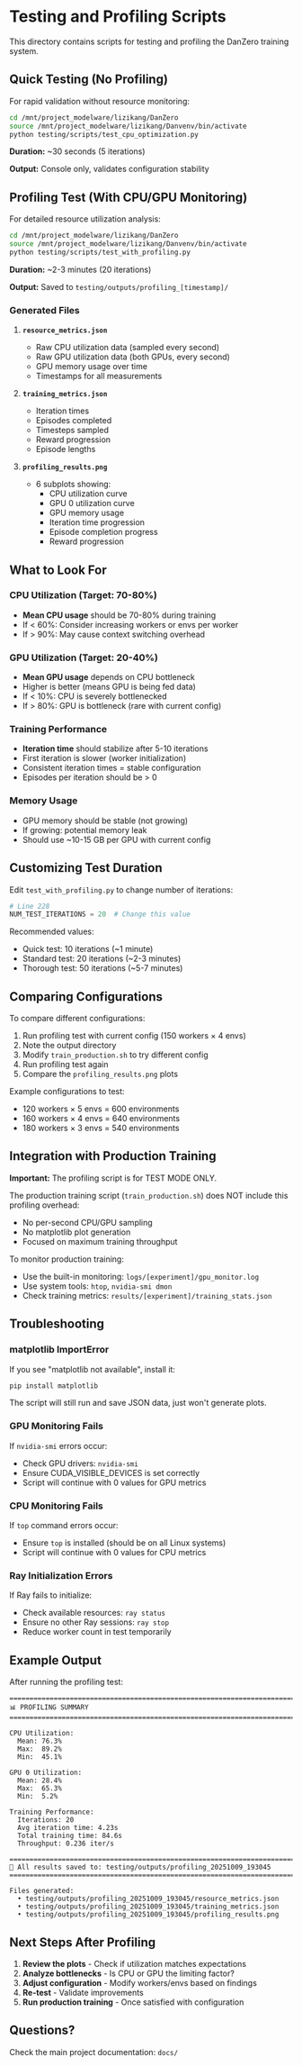 # Testing and Profiling Scripts

This directory contains scripts for testing and profiling the DanZero training system.

## Quick Testing (No Profiling)

For rapid validation without resource monitoring:

```bash
cd /mnt/project_modelware/lizikang/DanZero
source /mnt/project_modelware/lizikang/Danvenv/bin/activate
python testing/scripts/test_cpu_optimization.py
```

**Duration:** ~30 seconds (5 iterations)

**Output:** Console only, validates configuration stability

## Profiling Test (With CPU/GPU Monitoring)

For detailed resource utilization analysis:

```bash
cd /mnt/project_modelware/lizikang/DanZero
source /mnt/project_modelware/lizikang/Danvenv/bin/activate
python testing/scripts/test_with_profiling.py
```

**Duration:** ~2-3 minutes (20 iterations)

**Output:** Saved to `testing/outputs/profiling_[timestamp]/`

### Generated Files

1. **`resource_metrics.json`**
   - Raw CPU utilization data (sampled every second)
   - Raw GPU utilization data (both GPUs, every second)
   - GPU memory usage over time
   - Timestamps for all measurements

2. **`training_metrics.json`**
   - Iteration times
   - Episodes completed
   - Timesteps sampled
   - Reward progression
   - Episode lengths

3. **`profiling_results.png`**
   - 6 subplots showing:
     - CPU utilization curve
     - GPU 0 utilization curve
     - GPU memory usage
     - Iteration time progression
     - Episode completion progress
     - Reward progression

## What to Look For

### CPU Utilization (Target: 70-80%)
- **Mean CPU usage** should be 70-80% during training
- If < 60%: Consider increasing workers or envs per worker
- If > 90%: May cause context switching overhead

### GPU Utilization (Target: 20-40%)
- **Mean GPU usage** depends on CPU bottleneck
- Higher is better (means GPU is being fed data)
- If < 10%: CPU is severely bottlenecked
- If > 80%: GPU is bottleneck (rare with current config)

### Training Performance
- **Iteration time** should stabilize after 5-10 iterations
- First iteration is slower (worker initialization)
- Consistent iteration times = stable configuration
- Episodes per iteration should be > 0

### Memory Usage
- GPU memory should be stable (not growing)
- If growing: potential memory leak
- Should use ~10-15 GB per GPU with current config

## Customizing Test Duration

Edit `test_with_profiling.py` to change number of iterations:

```python
# Line 228
NUM_TEST_ITERATIONS = 20  # Change this value
```

Recommended values:
- Quick test: 10 iterations (~1 minute)
- Standard test: 20 iterations (~2-3 minutes)
- Thorough test: 50 iterations (~5-7 minutes)

## Comparing Configurations

To compare different configurations:

1. Run profiling test with current config (150 workers × 4 envs)
2. Note the output directory
3. Modify `train_production.sh` to try different config
4. Run profiling test again
5. Compare the `profiling_results.png` plots

Example configurations to test:
- 120 workers × 5 envs = 600 environments
- 160 workers × 4 envs = 640 environments
- 180 workers × 3 envs = 540 environments

## Integration with Production Training

**Important:** The profiling script is for TEST MODE ONLY.

The production training script (`train_production.sh`) does NOT include this profiling overhead:
- No per-second CPU/GPU sampling
- No matplotlib plot generation
- Focused on maximum training throughput

To monitor production training:
- Use the built-in monitoring: `logs/[experiment]/gpu_monitor.log`
- Use system tools: `htop`, `nvidia-smi dmon`
- Check training metrics: `results/[experiment]/training_stats.json`

## Troubleshooting

### matplotlib ImportError
If you see "matplotlib not available", install it:
```bash
pip install matplotlib
```

The script will still run and save JSON data, just won't generate plots.

### GPU Monitoring Fails
If `nvidia-smi` errors occur:
- Check GPU drivers: `nvidia-smi`
- Ensure CUDA_VISIBLE_DEVICES is set correctly
- Script will continue with 0 values for GPU metrics

### CPU Monitoring Fails
If `top` command errors occur:
- Ensure `top` is installed (should be on all Linux systems)
- Script will continue with 0 values for CPU metrics

### Ray Initialization Errors
If Ray fails to initialize:
- Check available resources: `ray status`
- Ensure no other Ray sessions: `ray stop`
- Reduce worker count in test temporarily

## Example Output

After running the profiling test:

```
================================================================================
📊 PROFILING SUMMARY
================================================================================

CPU Utilization:
  Mean: 76.3%
  Max:  89.2%
  Min:  45.1%

GPU 0 Utilization:
  Mean: 28.4%
  Max:  65.3%
  Min:  5.2%

Training Performance:
  Iterations: 20
  Avg iteration time: 4.23s
  Total training time: 84.6s
  Throughput: 0.236 iter/s

================================================================================
📁 All results saved to: testing/outputs/profiling_20251009_193045
================================================================================

Files generated:
  • testing/outputs/profiling_20251009_193045/resource_metrics.json
  • testing/outputs/profiling_20251009_193045/training_metrics.json
  • testing/outputs/profiling_20251009_193045/profiling_results.png
```

## Next Steps After Profiling

1. **Review the plots** - Check if utilization matches expectations
2. **Analyze bottlenecks** - Is CPU or GPU the limiting factor?
3. **Adjust configuration** - Modify workers/envs based on findings
4. **Re-test** - Validate improvements
5. **Run production training** - Once satisfied with configuration

## Questions?

Check the main project documentation: `docs/`

